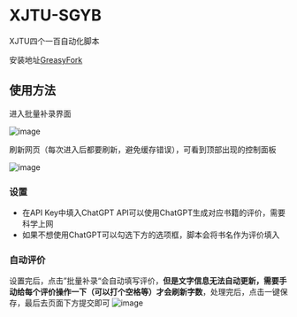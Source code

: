 # XJTU-SGYB

XJTU四个一百自动化脚本

安装地址[GreasyFork](https://greasyfork.org/zh-CN/scripts/466830-xjtu-%E5%9B%9B%E4%B8%AA%E4%B8%80%E7%99%BE%E8%87%AA%E5%8A%A8%E5%8C%96%E8%84%9A%E6%9C%AC-%E4%BB%85%E5%90%AB%E4%B9%A6%E7%B1%8D%E5%92%8C%E6%95%99%E5%B8%88%E6%A8%A1%E5%9D%97)


## 使用方法

进入批量补录界面

![image](https://github.com/MiracleHYH/XJTU-SGYB/assets/71177584/c0a71c30-7954-4ad2-a54d-c26da5340006)

刷新网页（每次进入后都要刷新，避免缓存错误），可看到顶部出现的控制面板

![image](https://github.com/MiracleHYH/XJTU-SGYB/assets/71177584/bb6ad73e-2689-4389-9053-2beff9546164)

### 设置
- 在API Key中填入ChatGPT API可以使用ChatGPT生成对应书籍的评价，需要科学上网
- 如果不想使用ChatGPT可以勾选下方的选项框，脚本会将书名作为评价填入

### 自动评价
设置完后，点击”批量补录“会自动填写评价，**但是文字信息无法自动更新，需要手动给每个评价操作一下（可以打个空格等）才会刷新字数**，处理完后，点击一键保存，最后去页面下方提交即可
![image](https://github.com/MiracleHYH/XJTU-SGYB/assets/71177584/15dfdf9e-2b0f-42ca-b489-3d6d6ca48813)
